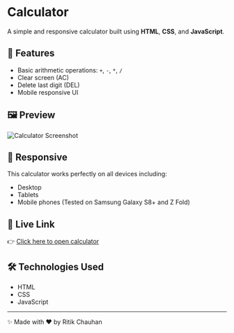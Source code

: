 # Calculator

A simple and responsive calculator built using **HTML**, **CSS**, and **JavaScript**.

## 🔢 Features
- Basic arithmetic operations: `+`, `-`, `*`, `/`
- Clear screen (AC)
- Delete last digit (DEL)
- Mobile responsive UI

## 🖼️ Preview

![Calculator Screenshot](preview-image-link-if-you-have-one)

## 📱 Responsive

This calculator works perfectly on all devices including:
- Desktop
- Tablets
- Mobile phones (Tested on Samsung Galaxy S8+ and Z Fold)

## 🚀 Live Link

👉 [Click here to open calculator](https://ritikchauhan022.github.io/calculator/)

## 🛠️ Technologies Used
- HTML
- CSS
- JavaScript

---

✨ Made with ❤️ by Ritik Chauhan

